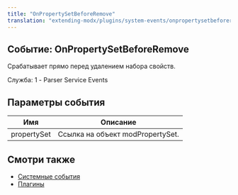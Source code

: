 ```yaml
---
title: "OnPropertySetBeforeRemove"
translation: "extending-modx/plugins/system-events/onpropertysetbeforeremove"
---
```


## Событие: OnPropertySetBeforeRemove

Срабатывает прямо перед удалением набора свойств.

Служба: 1 - Parser Service Events

## Параметры события

| Имя         | Описание                         |
| ----------- | -------------------------------- |
| propertySet | Ссылка на объект modPropertySet. |

## Смотри также

- [Системные события](extending-modx/plugins/system-events "Системные события")
- [Плагины](extending-modx/plugins "Плагины")
